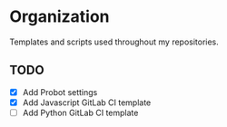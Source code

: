# Organization

Templates and scripts used throughout my repositories.

## TODO

- [x] Add Probot settings
- [x] Add Javascript GitLab CI template
- [ ] Add Python GitLab CI template
